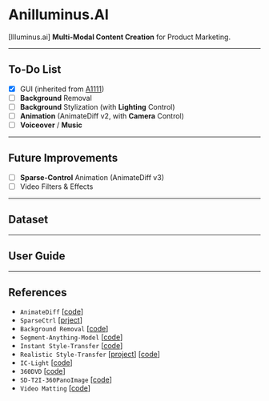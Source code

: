 # Anilluminus.AI
[Illuminus.ai] **Multi-Modal Content Creation** for Product Marketing.

--------------------------
## To-Do List

- [x] GUI (inherited from [A1111](https://github.com/AUTOMATIC1111/stable-diffusion-webui))
- [ ] **Background** Removal
- [ ] **Background** Stylization (with **Lighting** Control)
- [ ] **Animation** (AnimateDiff v2, with **Camera** Control)
- [ ] **Voiceover** / **Music**

--------------------------
## Future Improvements

- [ ] **Sparse-Control** Animation (AnimateDiff v3)
- [ ] Video Filters & Effects

--------------------------
## Dataset

--------------------------
## User Guide

--------------------------
## References
- `AnimateDiff` [[code](https://github.com/guoyww/AnimateDiff)]
- `SparseCtrl` [[prject](https://guoyww.github.io/projects/SparseCtrl)]
- `Background Removal` [[code](https://github.com/danielgatis/rembg)]
- `Segment-Anything-Model` [[code](https://github.com/continue-revolution/sd-webui-segment-anything)]
- `Instant Style-Transfer` [[code](https://github.com/instantX-research/InstantStyle)]
- `Realistic Style-Transfer` [[project](https://rongliu-leo.github.io/IPST/)] [[code](https://github.com/RongLiu-Leo/IPST)]
- `IC-Light` [[code](https://github.com/lllyasviel/IC-Light)]
- `360DVD` [[code](https://github.com/Akaneqwq/360DVD)]
- `SD-T2I-360PanoImage` [[code](https://github.com/ArcherFMY/SD-T2I-360PanoImage)]
- `Video Matting` [[code](https://github.com/PeterL1n/RobustVideoMatting)]
